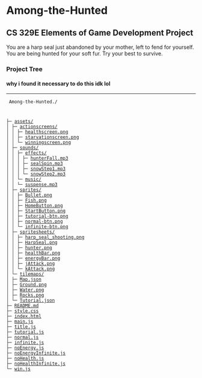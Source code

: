 # Among-the-Hunted
## CS 329E Elements of Game Development Project

You are a harp seal just abandoned by your mother, left to fend for yourself. You are being hunted for your soft fur. Try your best to survive.

### Project Tree

#### why i found it necessary to do this idk lol

___

<code markdown = "1"><pre markdown = "1">
Among-the-Hunted./

├─ [assets/](https://github.com/nicholash711/Among-the-Hunted/tree/main/assets)
│  ├─ [actionscreens/](https://github.com/nicholash711/Among-the-Hunted/tree/main/assets/actionscreens)
│  │  ├─ [healthscreen.png](https://github.com/nicholash711/Among-the-Hunted/blob/main/assets/actionscreens/healthscreen.png)
│  │  ├─ [starvationscreen.png](https://github.com/nicholash711/Among-the-Hunted/blob/main/assets/actionscreens/starvationscreen.png)
│  │  └─ [winningscreen.png](https://github.com/nicholash711/Among-the-Hunted/blob/main/assets/actionscreens/winningscreen.png)
│  ├─ [sounds/](https://github.com/nicholash711/Among-the-Hunted/tree/main/assets/sounds)
│  │  ├─ [effects/](https://github.com/nicholash711/Among-the-Hunted/tree/main/assets/sounds/effects)
│  │  │  ├─ [hunterFall.mp3](https://github.com/nicholash711/Among-the-Hunted/blob/main/assets/sounds/effects/hunterFall.mp3)
│  │  │  ├─ [sealSpin.mp3](https://github.com/nicholash711/Among-the-Hunted/blob/main/assets/sounds/effects/sealSpin.mp3)
│  │  │  ├─ [snowStep1.mp3](https://github.com/nicholash711/Among-the-Hunted/blob/main/assets/sounds/effects/snowStep1.mp3)
│  │  │  └─ [snowStep2.mp3](https://github.com/nicholash711/Among-the-Hunted/blob/main/assets/sounds/effects/snowStep2.mp3)
│  │  └─ [music/](https://github.com/nicholash711/Among-the-Hunted/tree/main/assets/sounds/music)
│  │     └─ [suspense.mp3](https://github.com/nicholash711/Among-the-Hunted/blob/main/assets/sounds/music/suspense.mp3)
│  ├─ [sprites/](https://github.com/nicholash711/Among-the-Hunted/tree/main/assets/sprites)
│  │  ├─ [Bullet.png](https://github.com/nicholash711/Among-the-Hunted/blob/main/assets/sprites/Bullet.png)
│  │  ├─ [Fish.png](https://github.com/nicholash711/Among-the-Hunted/blob/main/assets/sprites/Fish.png)
│  │  ├─ [HomeButton.png](https://github.com/nicholash711/Among-the-Hunted/blob/main/assets/sprites/HomeButton.png)
│  │  ├─ [StartButton.png](https://github.com/nicholash711/Among-the-Hunted/blob/main/assets/sprites/StartButton.png)
│  │  ├─ [tutorial-btn.png](https://github.com/nicholash711/Among-the-Hunted/blob/main/assets/sprites/tutorial-btn.png)
│  │  ├─ [normal-btn.png](https://github.com/nicholash711/Among-the-Hunted/blob/main/assets/sprites/normal-btn.png)
│  │  └─ [infinite-btn.png](https://github.com/nicholash711/Among-the-Hunted/blob/main/assets/sprites/infinite-btn.png)
│  ├─ [spritesheets/](https://github.com/nicholash711/Among-the-Hunted/tree/main/assets/spritesheets)
│  │  ├─ [harp_seal_shooting.png](https://github.com/nicholash711/Among-the-Hunted/blob/main/assets/spritesheets/harp_seal_shooting.png)
│  │  ├─ [HarpSeal.png](https://github.com/nicholash711/Among-the-Hunted/blob/main/assets/spritesheets/HarpSeal.png)
│  │  ├─ [hunter.png](https://github.com/nicholash711/Among-the-Hunted/blob/main/assets/spritesheets/hunter.png)
│  │  ├─ [healthBar.png](https://github.com/nicholash711/Among-the-Hunted/blob/main/assets/spritesheets/healthBar.png)
│  │  ├─ [energyBar.png](https://github.com/nicholash711/Among-the-Hunted/blob/main/assets/spritesheets/energyBar.png)
│  │  ├─ [jAttack.png](https://github.com/nicholash711/Among-the-Hunted/blob/main/assets/spritesheets/jAttack.png)
│  │  └─ [kAttack.png](https://github.com/nicholash711/Among-the-Hunted/blob/main/assets/spritesheets/kAttack.png)
│  └─ [tilemaps/](https://github.com/nicholash711/Among-the-Hunted/tree/main/assets/tilemaps)
│     ├─ [Map.json](https://github.com/nicholash711/Among-the-Hunted/blob/main/assets/tilemaps/Map.json)
│     ├─ [Ground.png](https://github.com/nicholash711/Among-the-Hunted/blob/main/assets/tilemaps/Ground.png)
│     ├─ [Water.png](https://github.com/nicholash711/Among-the-Hunted/blob/main/assets/tilemaps/Water.png)
│     ├─ [Rocks.png](https://github.com/nicholash711/Among-the-Hunted/blob/main/assets/tilemaps/Rocks.png)
│     └─ [Tutorial.json](https://github.com/nicholash711/Among-the-Hunted/blob/main/assets/tilemaps/Tutorial.json)
├─ [README.md](https://github.com/nicholash711/Among-the-Hunted/blob/main/README.md)
├─ [style.css](https://github.com/nicholash711/Among-the-Hunted/blob/main/style.css)
├─ [index.html](https://github.com/nicholash711/Among-the-Hunted/blob/main/index.html)
├─ [main.js](https://github.com/nicholash711/Among-the-Hunted/blob/main/main.js)
├─ [title.js](https://github.com/nicholash711/Among-the-Hunted/blob/main/title.js)
├─ [tutorial.js](https://github.com/nicholash711/Among-the-Hunted/blob/main/tutorial.js)
├─ [normal.js](https://github.com/nicholash711/Among-the-Hunted/blob/main/normal.js)
├─ [infinite.js](https://github.com/nicholash711/Among-the-Hunted/blob/main/infinite.js)
├─ [noEnergy.js](https://github.com/nicholash711/Among-the-Hunted/blob/main/noEnergy.js)
├─ [noEnergyInfinite.js](https://github.com/nicholash711/Among-the-Hunted/blob/main/noEnergyInfinite.js)
├─ [noHealth.js](https://github.com/nicholash711/Among-the-Hunted/blob/main/noHealth.js)
├─ [noHealthInfinite.js](https://github.com/nicholash711/Among-the-Hunted/blob/main/noHealthInfinite.js)
└─ [win.js](https://github.com/nicholash711/Among-the-Hunted/blob/main/win.js)
</pre></code>
